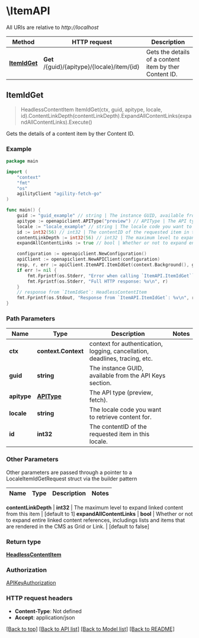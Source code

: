 # \ItemAPI

All URIs are relative to *http://localhost*

Method | HTTP request | Description
------------- | ------------- | -------------
[**ItemIdGet**](ItemAPI.md#ItemIdGet) | **Get** /{guid}/{apitype}/{locale}/item/{id} | Gets the details of a content item by ther Content ID.



## ItemIdGet

> HeadlessContentItem ItemIdGet(ctx, guid, apitype, locale, id).ContentLinkDepth(contentLinkDepth).ExpandAllContentLinks(expandAllContentLinks).Execute()

Gets the details of a content item by ther Content ID.

### Example

```go
package main

import (
	"context"
	"fmt"
	"os"
	agilityClient "agility-fetch-go"
)

func main() {
	guid := "guid_example" // string | The instance GUID, available from the API Keys section.
	apitype := openapiclient.APIType("preview") // APIType | The API type (preview, fetch).
	locale := "locale_example" // string | The locale code you want to retrieve content for.
	id := int32(56) // int32 | The contentID of the requested item in this locale.
	contentLinkDepth := int32(56) // int32 | The maximum level to expand linked content from this item (optional) (default to 1)
	expandAllContentLinks := true // bool | Whether or not to expand entire linked content references, includings lists and items that are rendered in the CMS as Grid or Link. (optional) (default to false)

	configuration := openapiclient.NewConfiguration()
	apiClient := openapiclient.NewAPIClient(configuration)
	resp, r, err := apiClient.ItemAPI.ItemIdGet(context.Background(), guid, apitype, locale, id).ContentLinkDepth(contentLinkDepth).ExpandAllContentLinks(expandAllContentLinks).Execute()
	if err != nil {
		fmt.Fprintf(os.Stderr, "Error when calling `ItemAPI.ItemIdGet``: %v\n", err)
		fmt.Fprintf(os.Stderr, "Full HTTP response: %v\n", r)
	}
	// response from `ItemIdGet`: HeadlessContentItem
	fmt.Fprintf(os.Stdout, "Response from `ItemAPI.ItemIdGet`: %v\n", resp)
}
```

### Path Parameters


Name | Type | Description  | Notes
------------- | ------------- | ------------- | -------------
**ctx** | **context.Context** | context for authentication, logging, cancellation, deadlines, tracing, etc.
**guid** | **string** | The instance GUID, available from the API Keys section. | 
**apitype** | [**APIType**](.md) | The API type (preview, fetch). | 
**locale** | **string** | The locale code you want to retrieve content for. | 
**id** | **int32** | The contentID of the requested item in this locale. | 

### Other Parameters

Other parameters are passed through a pointer to a LocaleItemIdGetRequest struct via the builder pattern


Name | Type | Description  | Notes
------------- | ------------- | ------------- | -------------




 **contentLinkDepth** | **int32** | The maximum level to expand linked content from this item | [default to 1]
 **expandAllContentLinks** | **bool** | Whether or not to expand entire linked content references, includings lists and items that are rendered in the CMS as Grid or Link. | [default to false]

### Return type

[**HeadlessContentItem**](HeadlessContentItem.md)

### Authorization

[APIKeyAuthorization](../README.md#APIKeyAuthorization)

### HTTP request headers

- **Content-Type**: Not defined
- **Accept**: application/json

[[Back to top]](#) [[Back to API list]](../README.md#documentation-for-api-endpoints)
[[Back to Model list]](../README.md#documentation-for-models)
[[Back to README]](../README.md)

